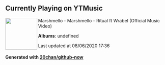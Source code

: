 ## Currently Playing on YTMusic

[<img align="left" width="100" src="https://i.ytimg.com/vi/5qRWhnfkF2s/sddefault.jpg?sqp=-oaymwEWCJADEOEBIAQqCghqEJQEGHgg6AJIWg&rs">](https://music.youtube.com/channel/UCEdvpU2pFRCVqU6yIPyTpMQ)

Marshmello - Marshmello - Ritual ft Wrabel (Official Music Video)

**Albums**: undefined

Last updated at 08/06/2020 17:36

#### Generated with [20chan/github-now](https://github.com/20chan/github-now)


<!--
**20chan/20chan** is a ✨ _special_ ✨ repository because its `README.md` (this file) appears on your GitHub profile.

Here are some ideas to get you started:

- 🔭 I’m currently working on ...
- 🌱 I’m currently learning ...
- 👯 I’m looking to collaborate on ...
- 🤔 I’m looking for help with ...
- 💬 Ask me about ...
- 📫 How to reach me: ...
- 😄 Pronouns: ...
- ⚡ Fun fact: ...
-->
